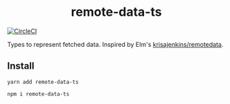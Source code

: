 <h1 align="center">remote-data-ts</h1>

[![CircleCI](https://circleci.com/gh/gillchristian/remote-data-ts.svg?style=svg)](https://circleci.com/gh/gillchristian/remote-data-ts)

Types to represent fetched data. Inspired by Elm's
[krisajenkins/remotedata](https://package.elm-lang.org/packages/krisajenkins/remotedata/latest/RemoteData).

## Install

```
yarn add remote-data-ts

npm i remote-data-ts
```
